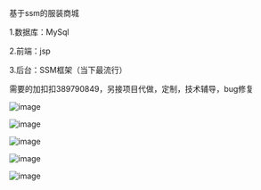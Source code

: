 基于ssm的服装商城

1.数据库：MySql

2.前端：jsp

3.后台：SSM框架（当下最流行）

需要的加扣扣389790849，另接项目代做，定制，技术辅导，bug修复


![image](https://github.com/1311236/movie/blob/main/images/20210415115937308.png)


![image](https://github.com/1311236/movie/blob/main/images/20210415115937312.png)


![image](https://github.com/1311236/movie/blob/main/images/20210415115937319.png)


![image](https://github.com/1311236/movie/blob/main/images/20210415115937378.png)


![image](https://github.com/1311236/movie/blob/main/images/20210415115937467.png)
